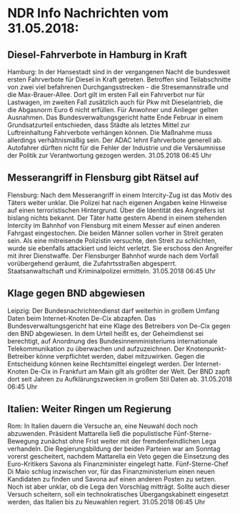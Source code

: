 # NDR Info Nachrichten vom 31.05.2018:


## Diesel-Fahrverbote in Hamburg in Kraft
Hamburg: In der Hansestadt sind in der vergangenen Nacht die bundesweit ersten Fahrverbote für Diesel in Kraft getreten. Betroffen sind Teilabschnitte von zwei viel befahrenen Durchgangsstrecken - die Stresemannstraße und die Max-Brauer-Allee. Dort gilt im ersten Fall ein Fahrverbot nur für Lastwagen, im zweiten Fall zusätzlich auch für Pkw mit Dieselantrieb, die die Abgasnorm Euro 6 nicht erfüllen. Für Anwohner und Anlieger gelten Ausnahmen. Das Bundesverwaltungsgericht hatte Ende Februar in einem Grundsatzurteil entschieden, dass Städte als letztes Mittel zur Luftreinhaltung Fahrverbote verhängen können. Die Maßnahme muss allerdings verhältnismäßig sein. Der ADAC lehnt Fahrverbote generell ab. Autofahrer dürften nicht für die Fehler der Industrie und die Versäumnisse der Politik zur Verantwortung gezogen werden. 31.05.2018 06:45 Uhr 

## Messerangriff in Flensburg gibt Rätsel auf
Flensburg: Nach dem Messerangriff in einem Intercity-Zug ist das Motiv des Täters weiter unklar. Die Polizei hat nach eigenen Angaben keine Hinweise auf einen terroristischen Hintergrund. Über die Identität des Angreifers ist bislang nichts bekannt. Der Täter hatte gestern Abend in einem stehenden Intercity im Bahnhof von Flensburg mit einem Messer auf einen anderen Fahrgast eingestochen. Die beiden Männer sollen vorher in Streit geraten sein. Als eine mitreisende Polizistin versuchte, den Streit zu schlichten, wurde sie ebenfalls attackiert und leicht verletzt. Sie erschoss den Angreifer mit ihrer Dienstwaffe. Der Flensburger Bahnhof wurde nach dem Vorfall vorübergehend geräumt, die Zufahrtsstraßen abgesperrt. Staatsanwaltschaft und Kriminalpolizei ermitteln. 31.05.2018 06:45 Uhr 

## Klage gegen BND abgewiesen
Leipzig: Der Bundesnachrichtendienst darf weiterhin in großem Umfang Daten beim Internet-Knoten De-Cix abzapfen. Das Bundesverwaltungsgericht hat eine Klage des Betreibers von De-Cix gegen den BND abgewiesen. In dem Urteil heißt es, der Geheimdienst sei berechtigt, auf Anordnung des Bundesinnenministeriums internationale Telekommunikation zu überwachen und aufzuzeichnen. Der Knotenpunkt-Betreiber könne verpflichtet werden, dabei mitzuwirken. Gegen die Entscheidung können keine Rechtsmittel eingelegt werden. Der Internet-Knoten De-Cix in Frankfurt am Main gilt als größter der Welt. Der BND zapft dort seit Jahren zu Aufklärungszwecken in großem Stil Daten ab. 31.05.2018 06:45 Uhr 

## Italien: Weiter Ringen um Regierung
Rom: In Italien dauern die Versuche an, eine Neuwahl doch noch abzuwenden. Präsident Mattarella ließ die populistische Fünf-Sterne-Bewegung zunächst ohne Frist weiter mit der fremdenfeindlichen Lega verhandeln. Die Regierungsbildung der beiden Parteien war am Sonntag vorerst gescheitert, nachdem Mattarella ein Veto gegen die Einsetzung des Euro-Kritikers Savona als Finanzminister eingelegt hatte. Fünf-Sterne-Chef Di Maio schlug inzwischen vor, für das Finanzministerium einen neuen Kandidaten zu finden und Savona auf einen anderen Posten zu setzen. Noch ist aber unklar, ob die Lega den Vorschlag mitträgt. Sollte auch dieser Versuch scheitern, soll ein technokratisches Übergangskabinett eingesetzt werden, das Italien bis zu Neuwahlen regiert. 31.05.2018 06:45 Uhr 
